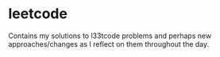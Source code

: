 # leetcode
Contains my solutions to l33tcode problems and perhaps new approaches/changes as I reflect on them throughout the day.
